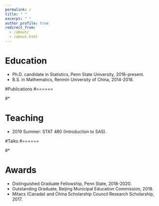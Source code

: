 ```yaml
---
permalink: /
title: " "
excerpt: " "
author_profile: true
redirect_from: 
  - /about/
  - /about.html
---
```


Education
======

* Ph.D. candidate in Statistics, Penn State University, 2018-present.
* B.S.  in Mathematics, Renmin University of China, 2014-2018.

#Publications
#======

#*

Teaching
======

* 2019 Summer: STAT 480 (Introduction to SAS).

#Talks
#======

#*

Awards
======

* Distinguished Graduate Fellowship, Penn State, 2018-2020.
* Outstanding Graduate, Beijing Municipal Education Commission, 2018.
* Mitacs (Canada) and China Scholarship Council Research Scholarship, 2017.
